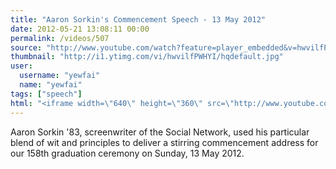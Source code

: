```yaml
---
title: "Aaron Sorkin's Commencement Speech - 13 May 2012"
date: 2012-05-21 13:08:11 00:00
permalink: /videos/507
source: "http://www.youtube.com/watch?feature=player_embedded&v=hwvilfPWHYI"
thumbnail: "http://i1.ytimg.com/vi/hwvilfPWHYI/hqdefault.jpg"
user:
  username: "yewfai"
  name: "yewfai"
tags: ["speech"]
html: "<iframe width=\"640\" height=\"360\" src=\"http://www.youtube.com/embed/hwvilfPWHYI?wmode=transparent&fs=1&feature=oembed\" frameborder=\"0\" allowfullscreen></iframe>"
---
```


Aaron Sorkin '83, screenwriter of the Social Network, used his particular blend of wit and principles to deliver a stirring commencement address for our 158th graduation ceremony on Sunday, 13 May 2012.